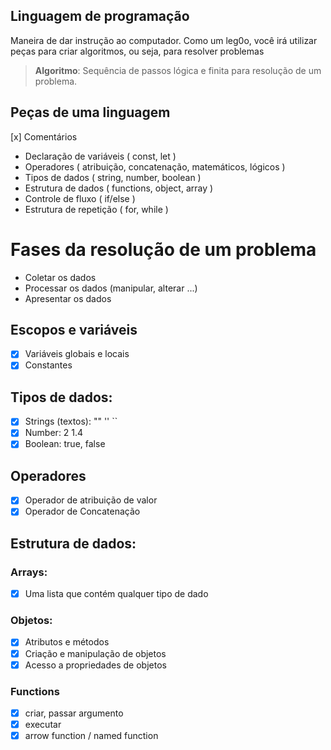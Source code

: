 ## Linguagem de programação 

Maneira de dar instrução ao computador.
Como um leg0o, você irá utilizar peças para criar algoritmos, ou seja, para resolver problemas

> **Algoritmo**: Sequência de passos lógica e finita para resolução de um problema.

## Peças de uma linguagem

[x] Comentários
- Declaração de variáveis ( const, let )
- Operadores ( atribuição, concatenação, matemáticos, lógicos )
- Tipos de dados ( string, number, boolean )
- Estrutura de dados ( functions, object, array )
- Controle de fluxo ( if/else )
- Estrutura de repetição ( for, while )

# Fases da resolução de um problema

- Coletar os dados
- Processar os dados (manipular, alterar ...)
- Apresentar os dados

## Escopos e variáveis

- [x] Variáveis globais e locais
- [x] Constantes

## Tipos de dados:

- [x] Strings (textos): "" '' ``
- [x] Number: 2 1.4
- [x] Boolean: true, false

## Operadores
- [x] Operador de atribuição de valor
- [x] Operador de Concatenação

## Estrutura de dados:

### Arrays:

- [x] Uma lista que contém qualquer tipo de dado

### Objetos:

- [x] Atributos e métodos
- [x] Criação e manipulação de objetos
- [x] Acesso a propriedades de objetos

### Functions

 - [x] criar, passar argumento
 - [x] executar
 - [x] arrow function / named function
